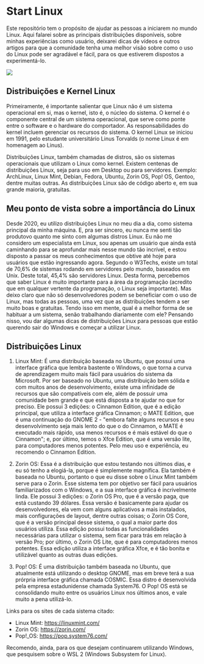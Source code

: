 # Start Linux
Este repositório tem o propósito de ajudar as pessoas a iniciarem no mundo Linux. Aqui falarei sobre as principais distribuições disponíveis, sobre minhas experiências como usuário, deixarei dicas de vídeos e outros artigos para que a comunidade tenha uma melhor visão sobre como o uso do Linux pode ser agradável e fácil, para os que estiverem dispostos a experimentá-lo. 

<img src="https://images.unsplash.com/photo-1629654297299-c8506221ca97?ixlib=rb-1.2.1&ixid=MnwxMjA3fDB8MHxwaG90by1wYWdlfHx8fGVufDB8fHx8&auto=format&fit=crop&w=774&q=80">

## Distribuições e Kernel Linux 
Primeiramente, é importante salientar que Linux não é um sistema operacional em si, mas o kernel, isto é, o núcleo do sistema. O kernel é o componente central de um sistema operacional, que serve como ponte entre o software e o hardware do comportador. As responsabilidades do kernel incluem gerenciar os recursos do sistema. O kernel Linux se iniciou em 1991, pelo estudante universitário Linus Torvalds (o nome Linux é em homenagem ao Linus).

Distribuições Linux, também chamadas de distros, são os sistemas operacionais que utilizam o Linux como kernel. Existem centenas de distribuições Linux, seja para uso em Desktop ou para servidores. Exemplo: ArchLinux, Linux Mint, Debian, Fedora, Ubuntu, Zorin OS, Pop! OS, Gentoo, dentre muitas outras. As distribuições Linux são de código aberto e, em sua grande maioria, gratuitas. 


## Meu ponto de vista sobre a importância do Linux 
Desde 2020, eu utilizo distribuições Linux no meu dia a dia, como sistema principal da minha máquina. E, pra ser sincero, eu nunca me senti tão produtovo quanto me sinto com algumas distros Linux. Eu não me considero um especialista em Linux, sou apenas um usuário que ainda está caminhando para se aprofundar mais nesse mundo tão incrível, e estou disposto a passar os meus conhecimentos que obtive até hoje para usuários que estão ingressando agora. 
Segundo o W3Techs, existe um total de 70,6% de sistemas rodando em servidores pelo mundo, baseados em Unix. Deste total, 45,4% são servidores Linux. Desta forma, percebemos que saber Linux é muito importante para a área da programação (acredito que em qualquer vertente da programação, o Linux seja importante). Mas deixo claro que não só desenvolvedores podem se beneficiar com o uso de Linux, mas todas as pessoas, uma vez que as distribuições tendem a ser muito boas e gratuitas.
Tendo isso em mente, qual é a melhor forma de se habituar a um sistema, senão trabalhando diariamente com ele? Pensando nisso, vou dar algumas dicas de distribuições Linux para pessoas que estão querendo sair do Windows e começar a utilizar Linux.

## Distribuições Linux
1. Linux Mint: É uma distribuição baseada no Ubuntu, que possui uma interface gráfica que lembra bastente o Windows, o que torna a curva de aprendizagem muito mais fácil para usuários do sistema da Microsoft. Por ser baseado no Ubuntu, uma distribuição bem sólida e com muitos anos de desenvolvimento, existe uma infinidade de recursos que são compatíveis com ele, além de possuir uma comunidade bem grande e que está disposta a te ajudar no que for preciso. Ele possui 3 edições: o Cinnamon Edition, que é a edição principal, que utiliza a interface gráfica Cinnamon; o MATE Edition, que é uma continuação do GNOME 2 - "embora falte alguns recursos e seu desenvolvimento seja mais lento do que o do Cinnamon, o MATE é executado mais rápido, usa menos recursos e é mais estável do que o Cinnamon"; e, por último, temos o Xfce Edition, que é uma versão lite, para computadores menos potentes. Pelo meu uso e experiência, eu recomendo o Cinnamon Edition. 

2. Zorin OS: Essa é a distribuição que estou testando nos últimos dias, e eu só tenho a elogiá-la, porque é simplemente magnífica. Ela também é baseada no Ubuntu, portanto o que eu disse sobre o Linux Mint também serve para o Zorin. Esse sistema tem por objetivo ser fácil para usuários familiarizados com o Windows, e a sua interface gráfica é incrivelmente linda. Ele possui 3 edições: o Zorin OS Pro, que é a versão paga, que está custando 39 dólares. Essa versão é basicamente para ajudar os desenvolvedores, ela vem com alguns aplicativos a mais instalados, mais configurações de layout, dentre outras coisas; o Zorin OS Core, que é a versão principal desse sistema, o qual a maior parte dos usuários utiliza. Essa edição possui todas as funcionalidades necessárias para utilizar o sistema, sem ficar para trás em relação à versão Pro; por último, o Zorin OS Lite, que é para computadores menos potentes. Essa edição utiliza a interface gráfica Xfce, e é tão bonita e utilizável quanto as outras duas edições.  

3. Pop! OS: É uma distribuição também baseada no Ubuntu, que atualmente está utilizando o desktop GNOME, mas em breve terá a sua prórpria interface gráfica chamada COSMIC. Essa distro é desenvolvida pela empresa estadunidense chamada System76. O Pop! OS está se consolidando muito entre os usuários Linux nos últimos anos, e vale muito a pena utilizá-lo. 

Links para os sites de cada sistema citado: 
- Linux Mint: https://linuxmint.com/
- Zorin OS: https://zorin.com/
- Pop!_OS: https://pop.system76.com/

Recomendo, ainda, para os que desejam continuarem utilizando Windows, que pesquisem sobre o WSL 2 (Windows Subsystem for Linux).
